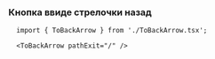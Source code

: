 ### Кнопка ввиде стрелочки назад

```tsx
  import { ToBackArrow } from './ToBackArrow.tsx';

  <ToBackArrow pathExit="/" />
```